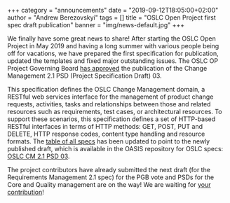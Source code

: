 +++
category = "announcements"
date = "2019-09-12T18:05:00+02:00"
author = "Andrew Berezovskyi"
tags = []
title = "OSLC Open Project first spec draft publication"
banner = "img/news-default.jpg"
+++

We finally have some great news to share! After starting the OSLC Open Project in May 2019 and having
a long summer with various people being off for vacations, we have prepared the first
specification for publication, updated the templates and fixed major outstanding issues. The OSLC
OP Project Governing Board [has approved](https://lists.oasis-open-projects.org/g/oslc-op-pgb/message/27)
the publication of the Change Management 2.1 PSD (Project Specification Draft) 03.

This specification defines the OSLC Change Management domain, a RESTful web services interface for
the management of product change requests, activities, tasks and relationships between those and
related resources such as requirements, test cases, or architectural resources. To support these
scenarios, this specification defines a set of HTTP-based RESTful interfaces in terms of HTTP
methods: GET, POST, PUT and DELETE, HTTP response codes, content type handling and resource formats.
The [table of all specs](https://open-services.net/specifications/) has been updated to point to the
newly published draft, which is available in the OASIS repository for OSLC specs: [OSLC CM 2.1
PSD 03](https://docs.oasis-open-projects.org/oslc-op/cm/v3.0/psd03/change-mgt-spec.html).

The project contributors have already submitted the next draft (for the Requirements Management 2.1 spec) for the PGB vote and PSDs for the Core and Quality management are on the way! We are waiting for [your contribution](https://github.com/oslc-op/oslc-admin/blob/master/CONTRIBUTING.md)!